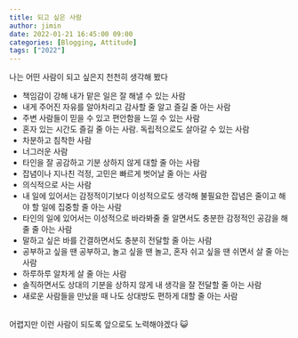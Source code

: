 ```yaml
---
title: 되고 싶은 사람
author: jimin
date: 2022-01-21 16:45:00 09:00
categories: [Blogging, Attitude]
tags: ["2022"]
---
```


나는 어떤 사람이 되고 싶은지 천천히 생각해 봤다

- 책임감이 강해 내가 맡은 일은 잘 해낼 수 있는 사람
- 내게 주어진 자유를 알아차리고 감사할 줄 알고 즐길 줄 아는 사람
- 주변 사람들이 믿을 수 있고 편안함을 느낄 수 있는 사람
- 혼자 있는 시간도 즐길 줄 아는 사람. 독립적으로도 살아갈 수 있는 사람
- 차분하고 침착한 사람
- 너그러운 사람
- 타인을 잘 공감하고 기분 상하지 않게 대할 줄 아는 사람
- 잡념이나 지나친 걱정, 고민은 빠르게 벗어날 줄 아는 사람
- 의식적으로 사는 사람
- 내 일에 있어서는 감정적이기보다 이성적으로도 생각해 불필요한 잡념은 줄이고 해야 할 일에 집중할 줄 아는 사람
- 타인의 일에 있어서는 이성적으로 바라봐줄 줄 알면서도 충분한 감정적인 공감을 해줄 줄 아는 사람
- 말하고 싶은 바를 간결하면서도 충분히 전달할 줄 아는 사람
- 공부하고 싶을 땐 공부하고, 놀고 싶을 땐 놀고, 혼자 쉬고 싶을 땐 쉬면서 살 줄 아는 사람
- 하루하루 알차게 살 줄 아는 사람
- 솔직하면서도 상대의 기분을 상하지 않게 내 생각을 잘 전달할 줄 아는 사람
- 새로운 사람들을 만났을 때 나도 상대방도 편하게 대할 줄 아는 사람

<br/>
어렵지만 이런 사람이 되도록 앞으로도 노력해야겠다 😺